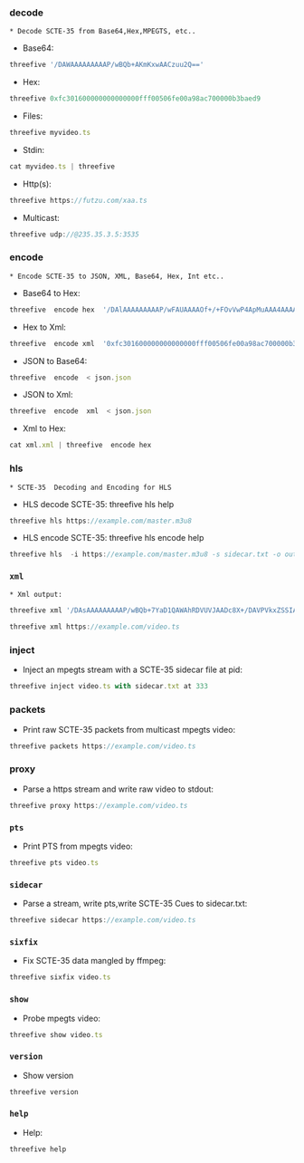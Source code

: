 
### decode    
    * Decode SCTE-35 from Base64,Hex,MPEGTS, etc..
* Base64:     
```js
threefive '/DAWAAAAAAAAAP/wBQb+AKmKxwAACzuu2Q=='
```
* Hex:    

```js
threefive 0xfc301600000000000000fff00506fe00a98ac700000b3baed9
```
* Files:      
```js
threefive myvideo.ts
```
 * Stdin:      
```js
cat myvideo.ts | threefive
```
* Http(s):    
```js
threefive https://futzu.com/xaa.ts
```
* Multicast:  
```js
threefive udp://@235.35.3.5:3535
```
### encode    

    * Encode SCTE-35 to JSON, XML, Base64, Hex, Int etc.. 

* Base64 to Hex:  
```js
threefive  encode hex  '/DAlAAAAAAAAAP/wFAUAAAAOf+/+FOvVwP4ApMuAAA4AAAAAzBon0A=='
```
 * Hex to Xml:     
```js
threefive  encode xml  '0xfc301600000000000000fff00506fe00a98ac700000b3baed9' 
```
* JSON to Base64: 
```js
threefive  encode  < json.json
```
* JSON to Xml: 
```js
threefive  encode  xml  < json.json
```
* Xml to Hex: 
```js
cat xml.xml | threefive  encode hex 
```
### hls  
    * SCTE-35  Decoding and Encoding for HLS      
* HLS decode SCTE-35: threefive hls help
```js
threefive hls https://example.com/master.m3u8
```
* HLS encode SCTE-35: threefive hls encode help
```js
threefive hls  -i https://example.com/master.m3u8 -s sidecar.txt -o output_dir
```

### `xml`       
    * Xml output:
```js
threefive xml '/DAsAAAAAAAAAP/wBQb+7YaD1QAWAhRDVUVJAADc8X+/DAVPVkxZSSIAAJ6Gk2Q='
                                                                                                                                                                                                             
threefive xml https://example.com/video.ts 
```
###  inject

* Inject an mpegts stream with a SCTE-35 sidecar file at pid:                                                                                                                                         
```js
threefive inject video.ts with sidecar.txt at 333
```

### packets
* Print raw SCTE-35 packets from multicast mpegts video:                                                                                                                                              
```js
threefive packets https://example.com/video.ts
```

### proxy
* Parse a https stream and write raw video to stdout:                                                                                                                                                 
```js
threefive proxy https://example.com/video.ts
```

### `pts`       
* Print PTS from mpegts video: 
```js
threefive pts video.ts
```
### `sidecar`
* Parse a stream, write pts,write SCTE-35 Cues to sidecar.txt:
```js
threefive sidecar https://example.com/video.ts
```
### `sixfix`    
* Fix SCTE-35 data mangled by ffmpeg: 

```js
threefive sixfix video.ts
```

### `show`      
* Probe mpegts video: 

```js
threefive show video.ts
```
### `version`   
* Show version
```js
threefive version
```                    
### `help`      
* Help: 

```js
threefive help
```
